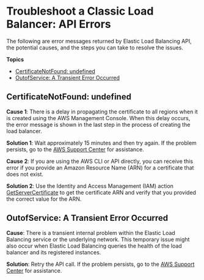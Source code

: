 # Troubleshoot a Classic Load Balancer: API Errors<a name="ts-elb-error-api-response"></a>

The following are error messages returned by Elastic Load Balancing API, the potential causes, and the steps you can take to resolve the issues\.

**Topics**
+ [CertificateNotFound: undefined](#ts-elb-error-message-certificate)
+ [OutofService: A Transient Error Occurred](#ts-elb-error-message-service)

## CertificateNotFound: undefined<a name="ts-elb-error-message-certificate"></a>

**Cause 1**: There is a delay in propagating the certificate to all regions when it is created using the AWS Management Console\. When this delay occurs, the error message is shown in the last step in the process of creating the load balancer\.

**Solution 1**: Wait approximately 15 minutes and then try again\. If the problem persists, go to the [AWS Support Center](https://console.aws.amazon.com/support/home#/) for assistance\.

**Cause 2**: If you are using the AWS CLI or API directly, you can receive this error if you provide an Amazon Resource Name \(ARN\) for a certificate that does not exist\.

**Solution 2**: Use the Identity and Access Management \(IAM\) action [GetServerCertificate](http://docs.aws.amazon.com/IAM/latest/APIReference/API_GetServerCertificate.html) to get the certificate ARN and verify that you provided the correct value for the ARN\.

## OutofService: A Transient Error Occurred<a name="ts-elb-error-message-service"></a>

**Cause**: There is a transient internal problem within the Elastic Load Balancing service or the underlying network\. This temporary issue might also occur when Elastic Load Balancing queries the health of the load balancer and its registered instances\.

**Solution**: Retry the API call\. If the problem persists, go to the [AWS Support Center](https://console.aws.amazon.com/support/home#/) for assistance\.